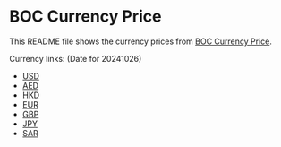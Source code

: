 # BOC Currency Price

This README file shows the currency prices from [BOC Currency Price](https://www.boc.cn/sourcedb/whpj/).

Currency links: (Date for 20241026)

- [USD](https://bocurrencyprice.techina.science/BOC_CURRENCY_PRICE/USD/20241026.json)
- [AED](https://bocurrencyprice.techina.science/BOC_CURRENCY_PRICE/AED/20241026.json)
- [HKD](https://bocurrencyprice.techina.science/BOC_CURRENCY_PRICE/HKD/20241026.json)
- [EUR](https://bocurrencyprice.techina.science/BOC_CURRENCY_PRICE/EUR/20241026.json)
- [GBP](https://bocurrencyprice.techina.science/BOC_CURRENCY_PRICE/GBP/20241026.json)
- [JPY](https://bocurrencyprice.techina.science/BOC_CURRENCY_PRICE/JPY/20241026.json)
- [SAR](https://bocurrencyprice.techina.science/BOC_CURRENCY_PRICE/SAR/20241026.json)
